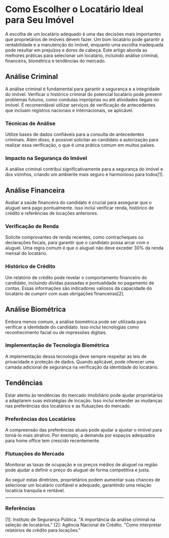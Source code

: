 # Como Escolher o Locatário Ideal para Seu Imóvel

A escolha de um locatário adequado é uma das decisões mais importantes que proprietários de imóveis devem fazer. Um bom locatário pode garantir a rentabilidade e a manutenção do imóvel, enquanto uma escolha inadequada pode resultar em prejuízos e dores de cabeça. Este artigo aborda as melhores práticas para selecionar um locatário, incluindo análise criminal, financeira, biométrica e tendências do mercado.

## Análise Criminal

A análise criminal é fundamental para garantir a segurança e a integridade do imóvel. Verificar o histórico criminal do potencial locatário pode prevenir problemas futuros, como condutas impróprias ou até atividades ilegais no imóvel. É recomendável utilizar serviços de verificação de antecedentes que incluam registros nacionais e internacionais, se aplicável.

### Técnicas de Análise

Utilize bases de dados confiáveis para a consulta de antecedentes criminais. Além disso, é possível solicitar ao candidato a autorização para realizar essa verificação, o que é uma prática comum em muitos países.

### Impacto na Segurança do Imóvel

A análise criminal contribui significativamente para a segurança do imóvel e dos vizinhos, criando um ambiente mais seguro e harmonioso para todos[1].

## Análise Financeira

Avaliar a saúde financeira do candidato é crucial para assegurar que o aluguel será pago pontualmente. Isso inclui verificar renda, histórico de crédito e referências de locações anteriores.

### Verificação de Renda

Solicite comprovantes de renda recentes, como contracheques ou declarações fiscais, para garantir que o candidato possa arcar com o aluguel. Uma regra comum é que o aluguel não deve exceder 30% da renda mensal do locatário.

### Histórico de Crédito

Um relatório de crédito pode revelar o comportamento financeiro do candidato, incluindo dívidas passadas e pontualidade no pagamento de contas. Essas informações são indicadores valiosos da capacidade do locatário de cumprir com suas obrigações financeiras[2].

## Análise Biométrica

Embora menos comum, a análise biométrica pode ser utilizada para verificar a identidade do candidato. Isso inclui tecnologias como reconhecimento facial ou de impressões digitais.

### Implementação de Tecnologia Biométrica

A implementação dessa tecnologia deve sempre respeitar as leis de privacidade e proteção de dados. Quando aplicável, pode oferecer uma camada adicional de segurança na verificação da identidade do locatário.

## Tendências

Estar atento às tendências do mercado imobiliário pode ajudar proprietários a adaptarem suas estratégias de locação. Isso inclui entender as mudanças nas preferências dos locatários e as flutuações do mercado.

### Preferências dos Locatários

A compreensão das preferências atuais pode ajudar a ajustar o imóvel para torná-lo mais atrativo. Por exemplo, a demanda por espaços adequados para home office tem crescido recentemente.

### Flutuações do Mercado

Monitorar as taxas de ocupação e os preços médios de aluguel na região pode ajudar a definir o preço do aluguel de forma competitiva e justa.

Ao seguir estas diretrizes, proprietários podem aumentar suas chances de selecionar um locatário confiável e adequado, garantindo uma relação locatícia tranquila e rentável.

---

### Referências

[1]: Instituto de Segurança Pública. "A importância da análise criminal na seleção de locatários."
[2]: Agência Nacional de Crédito. "Como interpretar relatórios de crédito para locações."